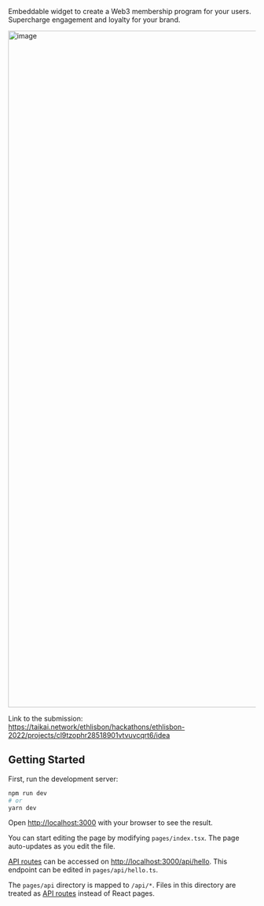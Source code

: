 Embeddable widget to create a Web3 membership program for your users.
Supercharge engagement and loyalty for your brand.

<img width="1378" alt="image" src="https://github.com/0xMikado/zilly-ethlisbon/assets/34025124/1e5bdd6f-6e87-4293-9543-3d55f6340149">

Link to the submission: https://taikai.network/ethlisbon/hackathons/ethlisbon-2022/projects/cl9tzophr28518901vtvuvcqrt6/idea 

## Getting Started

First, run the development server:

```bash
npm run dev
# or
yarn dev
```

Open [http://localhost:3000](http://localhost:3000) with your browser to see the result.

You can start editing the page by modifying `pages/index.tsx`. The page auto-updates as you edit the file.

[API routes](https://nextjs.org/docs/api-routes/introduction) can be accessed on [http://localhost:3000/api/hello](http://localhost:3000/api/hello). This endpoint can be edited in `pages/api/hello.ts`.

The `pages/api` directory is mapped to `/api/*`. Files in this directory are treated as [API routes](https://nextjs.org/docs/api-routes/introduction) instead of React pages.
